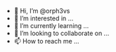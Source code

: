 - 👋 Hi, I’m @orph3vs
- 👀 I’m interested in ...
- 🌱 I’m currently learning ...
- 💞️ I’m looking to collaborate on ...
- 📫 How to reach me ...

<!---
orph3vs/orph3vs is a ✨ special ✨ repository because its `README.md` (this file) appears on your GitHub profile.
You can click the Preview link to take a look at your changes.
--->
